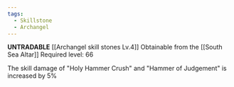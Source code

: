 ```yaml
---
tags:
  - Skillstone
  - Archangel
---
```

**UNTRADABLE**
[[Archangel skill stones Lv.4]]
Obtainable from the [[South Sea Altar]]
Required level: 66

The skill damage of "Holy Hammer Crush" and "Hammer of Judgement" is increased by 5%